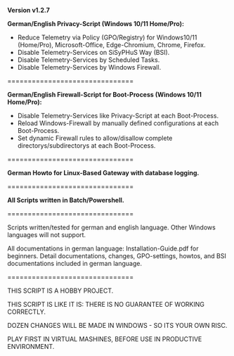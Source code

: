**Version v1.2.7**

**German/English Privacy-Script (Windows 10/11 Home/Pro):**

* Reduce Telemetry via Policy (GPO/Registry) for Windows10/11 (Home/Pro), Microsoft-Office, Edge-Chromium, Chrome, Firefox.
* Disable Telemetry-Services on SiSyPHuS Way (BSI).
* Disable Telemetry-Services by Scheduled Tasks.
* Disable Telemetry-Services by Windows Firewall.

===============================

**German/English Firewall-Script for Boot-Process (Windows 10/11 Home/Pro):**

* Disable Telemetry-Services like Privacy-Script at each Boot-Process.
* Reload Windows-Firewall by manually defined configurations at each Boot-Process.
* Set dynamic Firewall rules to allow/disallow complete directorys/subdirectorys at each Boot-Process.

===============================

**German Howto for Linux-Based Gateway with database logging.**

===============================

**All Scripts written in Batch/Powershell.**

===============================

Scripts written/tested for german and english language.
Other Windows languages will not support.

All documentations in german language:
Installation-Guide.pdf for beginners.
Detail documentations, changes, GPO-settings, howtos, and BSI documentations included in german language.

===============================

THIS SCRIPT IS A HOBBY PROJECT.

THIS SCRIPT IS LIKE IT IS: THERE IS NO GUARANTEE OF WORKING CORRECTLY.

DOZEN CHANGES WILL BE MADE IN WINDOWS - SO ITS YOUR OWN RISC.

PLAY FIRST IN VIRTUAL MASHINES, BEFORE USE IN PRODUCTIVE ENVIRONMENT.
